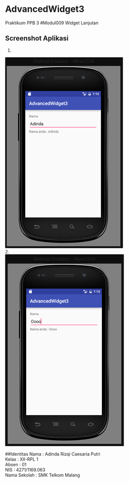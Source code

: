 # AdvancedWidget3
Praktikum PPB 3 #Modul009 Widget Lanjutan

## Screenshot Aplikasi
1.  
![Screenshot 1](https://github.com/adindarizqicp/AdvancedWidget3/blob/master/Praktikum3-1.png) <br>
2.  
![Screenshot 2](https://github.com/adindarizqicp/AdvancedWidget3/blob/master/Praktikum3-2.png) <br>

##Identitas
Nama : Adinda Rizqi Caesaria Putri <br>
Kelas : XII-RPL 1 <br>
Absen : 01 <br>
NIS : 4271/1169.063 <br>
Nama Sekolah : SMK Telkom Malang
